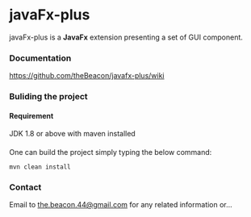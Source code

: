 # javaFx-plus
javaFx-plus is a **JavaFx** extension presenting a set of GUI component.

### Documentation
https://github.com/theBeacon/javafx-plus/wiki

### Buliding the project

#### Requirement  
JDK 1.8 or above with maven installed

#### 
One can build the project simply typing the below command:

`mvn clean install` 


### Contact
Email to the.beacon.44@gmail.com for any related information or...
